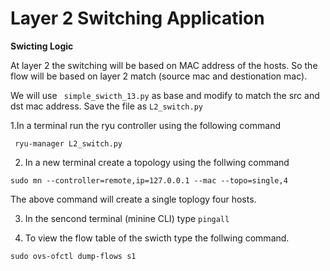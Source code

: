 # Layer 2 Switching Application

**Swicting Logic**

At layer 2 the switching will be based on MAC address of the hosts. So the flow will be  based on layer 2 match (source mac and destionation mac).

We will use ``` simple_swicth_13.py``` as base and modify to match the src and dst mac address. Save the file as ```L2_switch.py``` 


1.In a terminal run the ryu controller using the following command

``` ryu-manager L2_switch.py``` <br/>  

2. In a new terminal create a topology using the follwing command

```sudo mn --controller=remote,ip=127.0.0.1 --mac --topo=single,4```  

The above command will create a single toplogy four hosts.

3. In the sencond terminal (minine CLI) type ```pingall```  

4. To view the flow table of the swicth type the follwing command.  

```sudo ovs-ofctl dump-flows s1```
